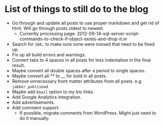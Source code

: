 # List of things to still do to the blog

- Go through and update all posts to use proper markdown and get rid of html. Will go through posts oldest to newest.
  - Currently processing page: 2012-09-14-sql-server-script-commands-to-check-if-object-exists-and-drop-it.m
- Search for `160;` to make sure none were missed that need to be fixed up.
- Fix up all build errors and warnings.
- Convert tabs to 4 spaces in all posts for less indentation in the final result.
- Maybe convert all double spaces after a period to single spaces.
- Maybe convert all ** to __ for bold in all posts.
- Remove unnecessary front matter attributes from all posts. e.g. `jabber_published`
- Maybe add `Email` option to my bio links.
- Add Google Analytics integration.
- Add advertisements.
- Add comment support.
  - If possible, migrate comments from WordPress. Might just need to do it manually.
